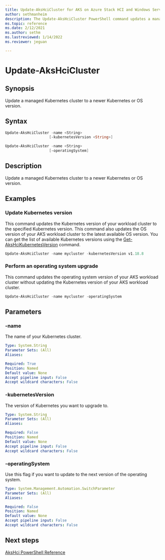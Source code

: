 ```yaml
---
title: Update-AksHciCluster for AKS on Azure Stack HCI and Windows Server
author: sethmanheim
description: The Update-AksHciCluster PowerShell command updates a managed Kubernetes cluster to a newer Kubernetes or OS version.
ms.topic: reference
ms.date: 2/12/2021
ms.author: sethm 
ms.lastreviewed: 1/14/2022
ms.reviewer: jeguan

---
```


# Update-AksHciCluster

## Synopsis
Update a managed Kubernetes cluster to a newer Kubernetes or OS version.

## Syntax

```powershell
Update-AksHciCluster -name <String>
                    [-kubernetesVersion <String>]
```

```powershell
Update-AksHciCluster -name <String>
                    [-operatingSystem]
```

## Description
Update a managed Kubernetes cluster to a newer Kubernetes or OS version.

## Examples

### Update Kubernetes version
This command updates the Kubernetes version of your workload cluster to the specified Kubernetes version. This command also updates the OS version of your AKS workload cluster to the latest available OS version. You can get the list of available Kubernetes versions using the [Get-AksHciKubernetesVersion](get-akshcikubernetesversion.md) command.
```powershell
Update-AksHciCluster -name mycluster -kubernetesVersion v1.18.8 
```

### Perform an operating system upgrade
This command updates the operating system version of your AKS workload cluster without updating the Kubernetes version of your AKS workload cluster.
```powershell
Update-AksHciCluster -name mycluster -operatingSystem
```

## Parameters

### -name
The name of your Kubernetes cluster.

```yaml
Type: System.String
Parameter Sets: (All)
Aliases:

Required: True
Position: Named
Default value: None
Accept pipeline input: False
Accept wildcard characters: False
```

### -kubernetesVersion
The version of Kubernetes you want to upgrade to.

```yaml
Type: System.String
Parameter Sets: (All)
Aliases:

Required: False
Position: Named
Default value: None
Accept pipeline input: False
Accept wildcard characters: False
```

### -operatingSystem
Use this flag if you want to update to the next version of the operating system.

```yaml
Type: System.Management.Automation.SwitchParameter
Parameter Sets: (All)
Aliases:

Required: False
Position: Named
Default value: None
Accept pipeline input: False
Accept wildcard characters: False
```

## Next steps

[AksHci PowerShell Reference](index.md)